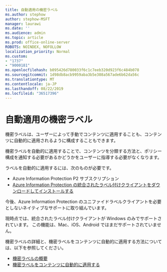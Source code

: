 ```yaml
---
title: 自動適用の機密ラベル
ms.author: stephow
author: stephow-MSFT
manager: laurawi
ms.date: ''
ms.audience: admin
ms.topic: article
ms.prod: office-online-server
ROBOTS: NOINDEX, NOFOLLOW
localization_priority: Normal
ms.custom:
- "1737"
- "9000181"
ms.openlocfilehash: b095426d780033f6c1c7eeb320d923f6c484b078
ms.sourcegitcommit: 1d98db8acb9959aba3b5e308a567ade6b62da56c
ms.translationtype: MT
ms.contentlocale: ja-JP
ms.lasthandoff: 08/22/2019
ms.locfileid: "36517396"
---
```

# <a name="auto-apply-sensitivity-labels"></a>自動適用の機密ラベル

機密ラベルは、ユーザーによって手動でコンテンツに適用することも、コンテンツに自動的に適用されるように構成することもできます。

機密ラベルを自動的に適用することで、コンテンツを分類する方法と、ポリシー構成を通知する必要があるかどうかをユーザーに指導する必要がなくなります。

ラベルを自動的に適用するには、次のものが必要です。

- Azure Information Protection P2 サブスクリプション
- [Azure Information Protection の統合されたラベル付けクライアントをダウンロードしてインストールする](https://docs.microsoft.com/azure/information-protection/rms-client/install-unifiedlabelingclient-app)

今後、Azure Information Protection のユニファイドラベルクライアントを必要としないネイティブなサポートに取り組んでいます。

現時点では、統合されたラベル付けクライアントが Windows のみでサポートされています。  この機能は、Mac、iOS、Android ではまだサポートされていません。

機密ラベルの詳細と、機密ラベルをコンテンツに自動的に適用する方法については、以下を参照してください。

- [機密ラベルの概要](https://docs.microsoft.com/office365/securitycompliance/sensitivity-labels)
- [機密ラベルをコンテンツに自動的に適用する](https://docs.microsoft.com/office365/securitycompliance/apply_sensitivity_label_automatically)